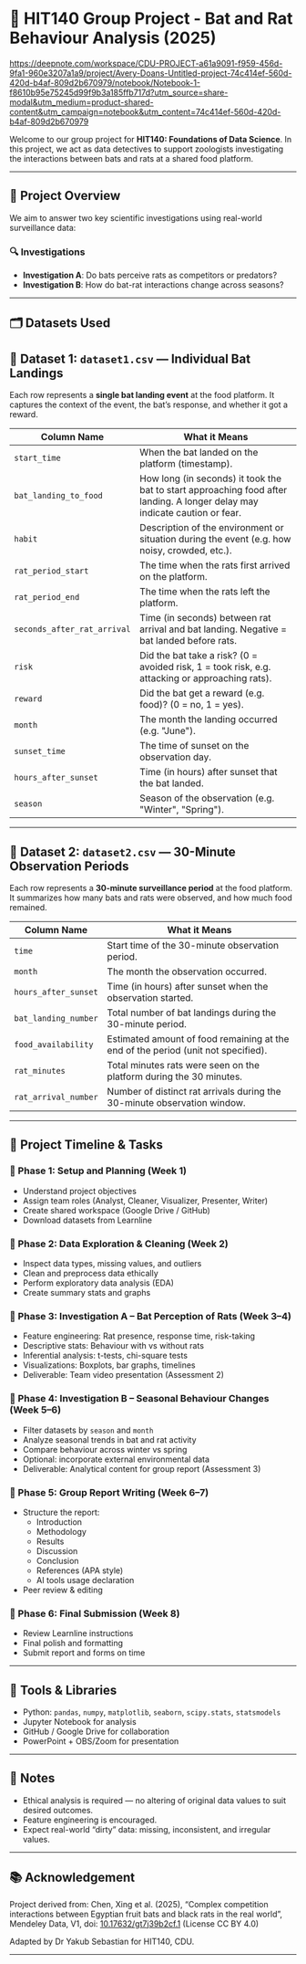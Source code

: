 # 🦇 HIT140 Group Project - Bat and Rat Behaviour Analysis (2025)


https://deepnote.com/workspace/CDU-PROJECT-a61a9091-f959-456d-9fa1-960e3207a1a9/project/Avery-Doans-Untitled-project-74c414ef-560d-420d-b4af-809d2b670979/notebook/Notebook-1-f8610b95e75245d99f9b3a185ffb717d?utm_source=share-modal&utm_medium=product-shared-content&utm_campaign=notebook&utm_content=74c414ef-560d-420d-b4af-809d2b670979

Welcome to our group project for **HIT140: Foundations of Data Science**. In this project, we act as data detectives to support zoologists investigating the interactions between bats and rats at a shared food platform.

---

## 📌 Project Overview

We aim to answer two key scientific investigations using real-world surveillance data:

### 🔍 Investigations
- **Investigation A**: Do bats perceive rats as competitors or predators?  
- **Investigation B**: How do bat-rat interactions change across seasons?

---

## 🗂️ Datasets Used

## 📁 Dataset 1: `dataset1.csv` — Individual Bat Landings

Each row represents a **single bat landing event** at the food platform. It captures the context of the event, the bat’s response, and whether it got a reward.

| Column Name              | What it Means |
|--------------------------|---------------|
| `start_time`             | When the bat landed on the platform (timestamp). |
| `bat_landing_to_food`    | How long (in seconds) it took the bat to start approaching food after landing. A longer delay may indicate caution or fear. |
| `habit`                  | Description of the environment or situation during the event (e.g. how noisy, crowded, etc.). |
| `rat_period_start`       | The time when the rats first arrived on the platform. |
| `rat_period_end`         | The time when the rats left the platform. |
| `seconds_after_rat_arrival` | Time (in seconds) between rat arrival and bat landing. Negative = bat landed before rats. |
| `risk`                   | Did the bat take a risk? (0 = avoided risk, 1 = took risk, e.g. attacking or approaching rats). |
| `reward`                 | Did the bat get a reward (e.g. food)? (0 = no, 1 = yes). |
| `month`                  | The month the landing occurred (e.g. "June"). |
| `sunset_time`            | The time of sunset on the observation day. |
| `hours_after_sunset`     | Time (in hours) after sunset that the bat landed. |
| `season`                 | Season of the observation (e.g. "Winter", "Spring"). |

---

## 📁 Dataset 2: `dataset2.csv` — 30-Minute Observation Periods

Each row represents a **30-minute surveillance period** at the food platform. It summarizes how many bats and rats were observed, and how much food remained.

| Column Name              | What it Means |
|--------------------------|---------------|
| `time`                   | Start time of the 30-minute observation period. |
| `month`                  | The month the observation occurred. |
| `hours_after_sunset`     | Time (in hours) after sunset when the observation started. |
| `bat_landing_number`     | Total number of bat landings during the 30-minute period. |
| `food_availability`      | Estimated amount of food remaining at the end of the period (unit not specified). |
| `rat_minutes`            | Total minutes rats were seen on the platform during the 30 minutes. |
| `rat_arrival_number`     | Number of distinct rat arrivals during the 30-minute observation window. |


---

## 🧭 Project Timeline & Tasks

### 🔹 Phase 1: Setup and Planning (Week 1)
- Understand project objectives
- Assign team roles (Analyst, Cleaner, Visualizer, Presenter, Writer)
- Create shared workspace (Google Drive / GitHub)
- Download datasets from Learnline

### 🔹 Phase 2: Data Exploration & Cleaning (Week 2)
- Inspect data types, missing values, and outliers
- Clean and preprocess data ethically
- Perform exploratory data analysis (EDA)
- Create summary stats and graphs

### 🔹 Phase 3: Investigation A – Bat Perception of Rats (Week 3–4)
- Feature engineering: Rat presence, response time, risk-taking
- Descriptive stats: Behaviour with vs without rats
- Inferential analysis: t-tests, chi-square tests
- Visualizations: Boxplots, bar graphs, timelines
- Deliverable: Team video presentation (Assessment 2)

### 🔹 Phase 4: Investigation B – Seasonal Behaviour Changes (Week 5–6)
- Filter datasets by `season` and `month`
- Analyze seasonal trends in bat and rat activity
- Compare behaviour across winter vs spring
- Optional: incorporate external environmental data
- Deliverable: Analytical content for group report (Assessment 3)

### 🔹 Phase 5: Group Report Writing (Week 6–7)
- Structure the report:
  - Introduction
  - Methodology
  - Results
  - Discussion
  - Conclusion
  - References (APA style)
  - AI tools usage declaration
- Peer review & editing

### 🔹 Phase 6: Final Submission (Week 8)
- Review Learnline instructions
- Final polish and formatting
- Submit report and forms on time

---

## 🧰 Tools & Libraries

- Python: `pandas`, `numpy`, `matplotlib`, `seaborn`, `scipy.stats`, `statsmodels`
- Jupyter Notebook for analysis
- GitHub / Google Drive for collaboration
- PowerPoint + OBS/Zoom for presentation

---

## 📎 Notes

- Ethical analysis is required — no altering of original data values to suit desired outcomes.
- Feature engineering is encouraged.
- Expect real-world “dirty” data: missing, inconsistent, and irregular values.

---

## 📚 Acknowledgement

Project derived from:
Chen, Xing et al. (2025), “Complex competition interactions between Egyptian fruit bats and black rats in the real world”, Mendeley Data, V1, doi: [10.17632/gt7j39b2cf.1](https://doi.org/10.17632/gt7j39b2cf.1) (License CC BY 4.0)

Adapted by Dr Yakub Sebastian for HIT140, CDU.

---
